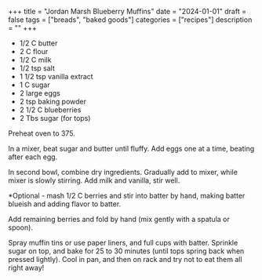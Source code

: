 ﻿+++
title = "Jordan Marsh Blueberry Muffins"
date = "2024-01-01"
draft = false
tags = ["breads", "baked goods"]
categories = ["recipes"]
description = ""
+++

* 1/2 C butter
* 2 C flour
* 1/2 C milk
* 1/2 tsp salt
* 1 1/2 tsp vanilla extract
* 1 C sugar
* 2 large eggs
* 2 tsp baking powder
* 2 1/2 C blueberries
* 2 Tbs sugar (for tops)

Preheat oven to 375.

In a mixer, beat sugar and butter until fluffy. Add eggs one at a time, beating after each egg. 

In second bowl, combine dry ingredients. Gradually add to mixer, while mixer is slowly stirring. Add milk and vanilla, stir well. 

\*Optional - mash 1/2 C berries and stir into batter by hand, making batter blueish and adding flavor to batter. 

Add remaining berries and fold by hand (mix gently with a spatula or spoon). 

Spray muffin tins or use paper liners, and full cups with batter. Sprinkle sugar on top, and bake for 25 to 30 minutes (until tops spring back when pressed lightly). Cool in pan, and then on rack and try not to eat them all right away!